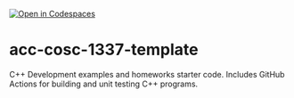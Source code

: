 [![Open in Codespaces](https://classroom.github.com/assets/launch-codespace-f4981d0f882b2a3f0472912d15f9806d57e124e0fc890972558857b51b24a6f9.svg)](https://classroom.github.com/open-in-codespaces?assignment_repo_id=9803867)
# acc-cosc-1337-template
C++ Development examples and homeworks starter code.  Includes GitHub Actions for building and unit testing C++ programs.
